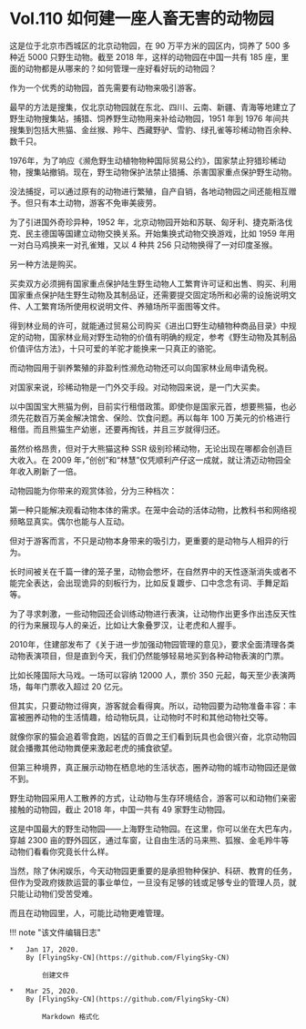 # Vol.110 如何建一座人畜无害的动物园

这是位于北京市西城区的北京动物园，在 90 万平方米的园区内，饲养了 500 多种近 5000 只野生动物。截至 2018 年，这样的动物园在中国一共有 185 座，里面的动物都是从哪来的？如何管理一座好看好玩的动物园？

作为一个优秀的动物园，首先需要有动物来吸引游客。

最早的方法是搜集，仅北京动物园就在东北、四川、云南、新疆、青海等地建立了野生动物搜集站，捕猎、饲养野生动物用来补给动物园，1951 年到 1976 年间共搜集到包括大熊猫、金丝猴、羚牛、西藏野驴、雪豹、绿孔雀等珍稀动物百余种、数千只。

1976年，为了响应《濒危野生动植物物种国际贸易公约》，国家禁止狩猎珍稀动物，搜集站撤销。现在，野生动物保护法禁止猎捕、杀害国家重点保护野生动物。

没法捕捉，可以通过原有的动物进行繁殖，自产自销，各地动物园之间还能相互赠予。但只有本土动物，游客不免审美疲劳。

为了引进国外奇珍异种，1952 年，北京动物园开始和苏联、匈牙利、捷克斯洛伐克、民主德国等国建立动物交换关系。开始集换式动物交换游戏，比如 1959 年用一对白马鸡换来一对孔雀雉，又以 4 种共 256 只动物换得了一对印度圣猴。

另一种方法是购买。

买卖双方必须拥有国家重点保护陆生野生动物人工繁育许可证和出售、购买、利用国家重点保护陆生野生动物及其制品证，还需要提交固定场所和必需的设施说明文件、人工繁育场所使用权说明文件、养殖场所平面图等文件。

得到林业局的许可，就能通过贸易公司购买《进出口野生动植物种商品目录》中规定的动物，国家林业局对野生动物的价值有明确的规定，参考《野生动物及其制品价值评估方法》，十只可爱的羊驼才能换来一只真正的骆驼。

而动物园用于驯养繁殖的非盈利性濒危动物还可以向国家林业局申请免税。

对国家来说，珍稀动物是一门外交手段。对动物园来说，是一门大买卖。

以中国国宝大熊猫为例，目前实行租借政策。即使你是国家元首，想要熊猫，也必须先花数百万美金解决馆舍、保险、饮食问题。再以每年 100 万美元的价格进行租借。而且熊猫生产幼崽，还要再掏钱，并且三岁就得归还。

虽然价格昂贵，但对于大熊猫这种 SSR 级别珍稀动物，无论出现在哪都会创造巨大收入。在 2009 年，”创创”和“林慧”仅凭顺利产仔这一成就，就让清迈动物园全年收入刷新了一倍。

动物园能为你带来的观赏体验，分为三种档次：

第一种只能解决观看动物本体的需求。在笼中会动的活体动物，比教科书和网络视频略显真实。偶尔也能与人互动。

但对于游客而言，不只是动物本身带来的吸引力，更重要的是动物与人相异的行为。

长时间被关在千篇一律的笼子里，动物会憋坏，在自然界中的天性逐渐消失或者不能完全表达，会出现诡异的刻板行为，比如反复踱步、口中念念有词、手舞足蹈等。

为了寻求刺激，一些动物园还会训练动物进行表演，让动物作出更多作出违反天性的行为来展现与人的亲近，比如让大象叠罗汉，让老虎和人握手。

2010年，住建部发布了《关于进一步加强动物园管理的意见》，要求全面清理各类动物表演项目，但是直到今天，我们仍然能够轻易地买到各种动物表演的门票。

比如长隆国际大马戏。一场可以容纳 12000 人，票价 350 元起，每天至少表演两场，每年门票收入超过 20 亿元。

但其实，只要动物过得爽，游客就会看得爽。所以，动物园要为动物准备丰容：丰富被圈养动物的生活情趣，给动物玩具，让动物时不时和其他动物社交等。

就像你家的猫会追着零食跑，凶猛的百兽之王们看到玩具也会很兴奋，北京动物园就会播撒其他动物粪便来激起老虎的捕食欲望。

但第三种境界，真正展示动物在栖息地的生活状态，圈养动物的城市动物园还是做不到。

野生动物园采用人工散养的方式，让动物与生存环境结合，游客可以和动物们亲密接触的动物园，截止 2018 年，中国一共有 49 家野生动物园。

这是中国最大的野生动物园——上海野生动物园。在这里，你可以坐在大巴车内，穿越 2300 亩的野外园区，通过车窗，让自由生活的马来熊、狐猴、金毛羚牛等动物们看看你究竟长什么样。

当然，除了休闲娱乐，今天动物园更重要的是承担物种保护、科研、教育的任务，但作为受政府拨款运营的事业单位，一旦没有足够的钱或足够专业的管理人员，就只能让动物们受苦受难。

而且在动物园里，人，可能比动物更难管理。

!!! note "该文件编辑日志"

	* 	Jan 17, 2020.
		By [FlyingSky-CN](https://github.com/FlyingSky-CN)

			创建文件

	* 	Mar 25, 2020.
		By [FlyingSky-CN](https://github.com/FlyingSky-CN)

			Markdown 格式化
